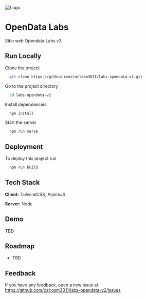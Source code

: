 
![Logo](https://milacnic.lacnic.net/lacnic/img/img-sugar/logo-lacnic.png)


# OpenData Labs

Sitio web Opendata Labs v2


## Run Locally

Clone the project

```bash
  git clone https://github.com/carlosm3011/labs-opendata-v2.git
```

Go to the project directory

```bash
  cd labs-opendata-v2
```

Install dependencies

```bash
  npm install
```

Start the server

```bash
  npm run serve
```


## Deployment

To deploy this project run

```bash
  npm run build
```


## Tech Stack

**Client:** TailwindCSS, AlpineJS

**Server:** Node


## Demo

TBD


## Roadmap

- TBD


## Feedback

If you have any feedback, open a new issue at https://github.com/carlosm3011/labs-opendata-v2/issues

